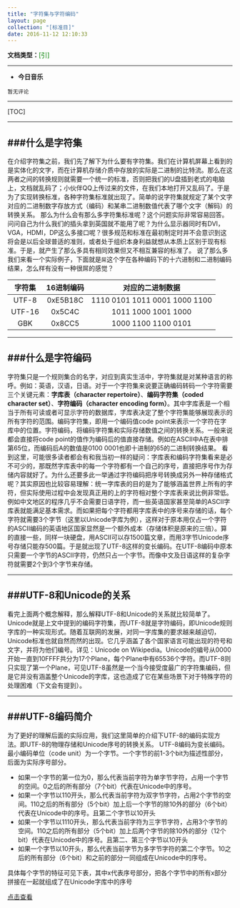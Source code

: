 ```yaml
---
title: "字符集与字符编码"
layout: page
collection: "[标准目]"
date: 2016-11-12 12:10:33
---
```

**文档类型：**<a style="color:green;background-color:gray；font-style:bold">[引]</a>

---
- **今日音乐**
```
暂无评论
```


---
[TOC]

---
###什么是字符集
---

在介绍字符集之前，我们先了解下为什么要有字符集。我们在计算机屏幕上看到的是实体化的文字，而在计算机存储介质中存放的实际是二进制的比特流。那么在这两者之间的转换规则就需要一个统一的标准，否则把我们的U盘插到老式的电脑上，文档就乱码了；小伙伴QQ上传过来的文件，在我们本地打开又乱码了。于是为了实现转换标准，各种字符集标准就出现了。简单的说字符集就规定了某个文字对应的二进制数字存放方式（编码）和某串二进制数值代表了哪个文字（解码）的转换关系。 那么为什么会有那么多字符集标准呢？这个问题实际非常容易回答。问问自己为什么我们的插头拿到英国就不能用了呢？为什么显示器同时有DVI，VGA，HDMI，DP这么多接口呢？很多规范和标准在最初制定时并不会意识到这将会是以后全球普适的准则，或者处于组织本身利益就想从本质上区别于现有标准。于是，就产生了那么多具有相同效果但又不相互兼容的标准了。 说了那么多我们来看一个实际例子，下面就是`屌`这个字在各种编码下的十六进制和二进制编码结果，怎么样有没有一种很屌的感觉？

|字符集	|16进制编码	|对应的二进制数据|
|:--:   |:-------: |:----------:|
|UTF-8	|0xE5B18C	 |1110 0101 1011 0001 1000 1100|
|UTF-16	|0x5C4C	   |1011 1000 1001 1000|
|GBK	  |0x8CC5	   |1000 1100 1100 0101|

---
###什么是字符编码
---

字符集只是一个规则集合的名字，对应到真实生活中，字符集就是对某种语言的称呼。例如：英语，汉语，日语。对于一个字符集来说要正确编码转码一个字符需要三个关键元素：<b>字库表（character repertoire）</b>、<b>编码字符集（coded character set）</b>、<b>字符编码（character encoding form）</b>。其中字库表是一个相当于所有可读或者可显示字符的数据库，字库表决定了整个字符集能够展现表示的所有字符的范围。编码字符集，即用一个编码值code point来表示一个字符在字库中的位置。字符编码，将编码字符集和实际存储数值之间的转换关系。一般来说都会直接将code point的值作为编码后的值直接存储。例如在ASCII中A在表中排第65位，而编码后A的数值是0100 0001也即十进制的65的二进制转换结果。 看到这里，可能很多读者都会有和我当初一样的疑问：字库表和编码字符集看来是必不可少的，那既然字库表中的每一个字符都有一个自己的序号，直接把序号作为存储内容就好了。为什么还要多此一举通过字符编码把序号转换成另外一种存储格式呢？其实原因也比较容易理解：统一字库表的目的是为了能够涵盖世界上所有的字符，但实际使用过程中会发现真正用的上的字符相对整个字库表来说比例非常低。例如中文地区的程序几乎不会需要日语字符，而一些英语国家甚至简单的ASCII字库表就能满足基本需求。而如果把每个字符都用字库表中的序号来存储的话，每个字符就需要3个字节（这里以Unicode字库为例），这样对于原本用仅占一个字符的ASCII编码的英语地区国家显然是一个额外成本（存储体积是原来的三倍）。算的直接一些，同样一块硬盘，用ASCII可以存1500篇文章，而用3字节Unicode序号存储只能存500篇。于是就出现了UTF-8这样的变长编码。在UTF-8编码中原本只需要一个字节的ASCII字符，仍然只占一个字节。而像中文及日语这样的复杂字符就需要2个到3个字节来存储。

---
###UTF-8和Unicode的关系
---

看完上面两个概念解释，那么解释UTF-8和Unicode的关系就比较简单了。Unicode就是上文中提到的编码字符集，而UTF-8就是字符编码，即Unicode规则字库的一种实现形式。随着互联网的发展，对同一字库集的要求越来越迫切，Unicode标准也就自然而然的出现。它几乎涵盖了各个国家语言可能出现的符号和文字，并将为他们编号。详见：Unicode on Wikipedia。Unicode的编号从0000开始一直到10FFFF共分为17个Plane，每个Plane中有65536个字符。而UTF-8则只实现了第一个Plane，可见UTF-8虽然是一个当今接受度最广的字符集编码，但是它并没有涵盖整个Unicode的字库，这也造成了它在某些场景下对于特殊字符的处理困难（下文会有提到）。

---
###UTF-8编码简介
---

为了更好的理解后面的实际应用，我们这里简单的介绍下UTF-8的编码实现方法。即UTF-8的物理存储和Unicode序号的转换关系。 UTF-8编码为变长编码。最小编码单位（code unit）为一个字节。一个字节的前1-3个bit为描述性部分，后面为实际序号部分。

- 如果一个字节的第一位为0，那么代表当前字符为单字节字符，占用一个字节的空间。0之后的所有部分（7个bit）代表在Unicode中的序号。
- 如果一个字节以110开头，那么代表当前字符为双字节字符，占用2个字节的空间。110之后的所有部分（5个bit）加上后一个字节的除10外的部分（6个bit）代表在Unicode中的序号。且第二个字节以10开头
- 如果一个字节以1110开头，那么代表当前字符为三字节字符，占用3个字节的空间。110之后的所有部分（5个bit）加上后两个字节的除10外的部分（12个bit）代表在Unicode中的序号。且第二、第三个字节以10开头
- 如果一个字节以10开头，那么代表当前字节为多字节字符的第二个字节。10之后的所有部分（6个bit）和之前的部分一同组成在Unicode中的序号。

具体每个字节的特征可见下表，其中x代表序号部分，把各个字节中的所有x部分拼接在一起就组成了在Unicode字库中的序号

[点击查看](http://cenalulu.github.io/linux/character-encoding/)
